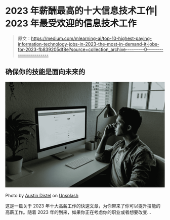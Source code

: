 # 2023 年薪酬最高的十大信息技术工作| 2023 年最受欢迎的信息技术工作

> 原文：<https://medium.com/mlearning-ai/top-10-highest-paying-information-technology-jobs-in-2023-the-most-in-demand-it-jobs-for-2023-fb839205df8e?source=collection_archive---------0----------------------->

## 确保你的技能是面向未来的

![](img/aada2d9c32627181cd7d7b929b4c06c1.png)

Photo by [Austin Distel](https://unsplash.com/@austindistel?utm_source=medium&utm_medium=referral) on [Unsplash](https://unsplash.com?utm_source=medium&utm_medium=referral)

这是一篇关于 2023 年十大高薪工作的快速文章，为你带来了你可以提升技能的高薪工作。随着 2023 年的到来，如果你正在考虑你的职业或者想要改变…